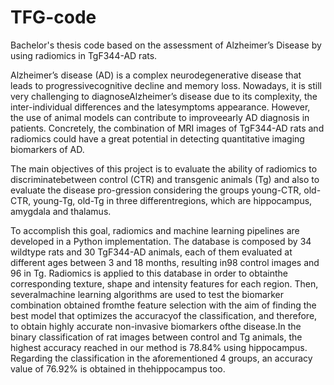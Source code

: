 # TFG-code
Bachelor's thesis code based on the assessment of Alzheimer’s Disease by using radiomics in TgF344-AD rats.

Alzheimer’s disease (AD) is a complex neurodegenerative disease that leads to progressivecognitive decline and memory loss.  Nowadays, it is still very challenging 
to diagnoseAlzheimer’s disease due to its complexity, the inter-individual differences and the latesymptoms appearance. However, the use of animal models can 
contribute to improveearly AD diagnosis in patients. Concretely, the combination of MRI images of TgF344-AD rats and radiomics could have a great potential in 
detecting quantitative imaging biomarkers of AD.

The main objectives of this project is to evaluate the ability of radiomics to discriminatebetween control (CTR) and transgenic animals (Tg) and also to evaluate 
the disease pro-gression considering the groups young-CTR, old-CTR, young-Tg, old-Tg in three differentregions, which are hippocampus, amygdala and thalamus. 

To accomplish this goal, radiomics and machine learning pipelines are developed in a Python implementation. The database is composed by 34 wildtype rats and 30 
TgF344-AD animals, each of them evaluated at different ages between 3 and 18 months, resulting in98 control images and 96 in Tg. Radiomics is applied to this 
database in order to obtainthe corresponding texture, shape and intensity features for each region. Then, severalmachine learning algorithms are used to test 
the biomarker combination obtained fromthe feature selection with the aim of finding the best model that optimizes the accuracyof the classification, and 
therefore, to obtain highly accurate non-invasive biomarkers ofthe disease.In the binary classification of rat images between control and Tg animals, the 
highest accuracy reached in our method is 78.84% using hippocampus. Regarding the classification in the aforementioned 4 groups, an accuracy value of 76.92% 
is obtained in thehippocampus too. 
